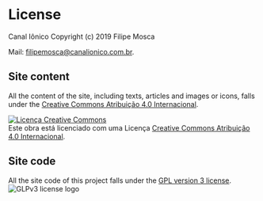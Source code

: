 # License
Canal Iônico Copyright (c) 2019 Filipe Mosca

Mail: <filipemosca@canalionico.com.br>.

## Site content
All the content of the site, including texts, articles and images or icons,
falls under the [Creative Commons Atribuição 4.0 Internacional](https://creativecommons.org/licenses/by/4.0/).

<a rel="license" href="http://creativecommons.org/licenses/by/4.0/"><img alt="Licença Creative Commons" style="border-width:0" src="https://i.creativecommons.org/l/by/4.0/88x31.png" /></a><br />Este obra está licenciado com uma Licença <a rel="license" href="http://creativecommons.org/licenses/by/4.0/">Creative Commons Atribuição 4.0 Internacional</a>.

## Site code
All the site code of this project falls under the [GPL version 3 license](/gpl-3.0/md). ![GLPv3 license logo](https://www.gnu.org/graphics/gplv3-with-text-136x68.png)
